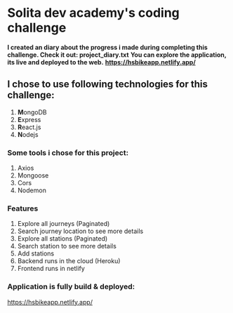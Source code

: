 # Solita dev academy's coding challenge
**I created an diary about the progress i made during completing this challenge. Check it out: project_diary.txt**
**You can explore the application, its live and deployed to the web.**
**https://hsbikeapp.netlify.app/**

## I chose to use following technologies for this challenge: 
1. **M**ongoDB
2. **E**xpress
3. **R**eact.js
4. **N**odejs

### Some tools i chose for this project: 
1. Axios
2. Mongoose
3. Cors
4. Nodemon

### Features
1. Explore all journeys (Paginated)
2. Search journey location to see more details 
3. Explore all stations (Paginated)
4. Search station to see more details
5. Add stations
6. Backend runs in the cloud (Heroku)
7. Frontend runs in netlify 

### Application is fully build & deployed:
https://hsbikeapp.netlify.app/

